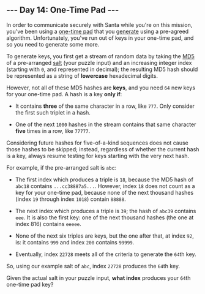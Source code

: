 ## --- Day 14: One-Time Pad ---
In order to communicate securely with Santa while you're on this mission, you've been using a [one-time pad](https://en.wikipedia.org/wiki/One-time_pad) that you [generate](https://en.wikipedia.org/wiki/Security_through_obscurity) using a pre-agreed algorithm<!--- This also happens to be the plot of World War II. -->. Unfortunately, you've run out of keys in your one-time pad, and so you need to generate some more.
 
To generate keys, you first get a stream of random data by taking the [MD5](https://en.wikipedia.org/wiki/MD5) of a pre-arranged [salt](https://en.wikipedia.org/wiki/Salt_(cryptography)) (your puzzle input) and an increasing integer index (starting with `0`, and represented in decimal); the resulting MD5 hash should be represented as a string of **lowercase** hexadecimal digits.
 
However, not all of these MD5 hashes are **keys**, and you need `64` new keys for your one-time pad. A hash is a key **only if**:
 
 
- It contains **three** of the same character in a row, like `777`. Only consider the first such triplet in a hash.
 
- One of the next `1000` hashes in the stream contains that same character **five** times in a row, like `77777`.
 
 
Considering future hashes for five-of-a-kind sequences does not cause those hashes to be skipped; instead, regardless of whether the current hash is a key, always resume testing for keys starting with the very next hash.
 
For example, if the pre-arranged salt is `abc`:
 
 
- The first index which produces a triple is `18`, because the MD5 hash of `abc18` contains `...cc38887a5...`. However, index `18` does not count as a key for your one-time pad, because none of the next thousand hashes (index `19` through index `1018`) contain `88888`.
 
- The next index which produces a triple is `39`; the hash of `abc39` contains `eee`. It is also the first key: one of the next thousand hashes (the one at index 816) contains `eeeee`.
 
- None of the next six triples are keys, but the one after that, at index `92`, is: it contains `999` and index `200` contains `99999`.
 
- Eventually, index `22728` meets all of the criteria to generate the `64`th key.
 
 
So, using our example salt of `abc`, index `22728` produces the `64`th key.
 
Given the actual salt in your puzzle input, **what index** produces your `64`th one-time pad key?
 
